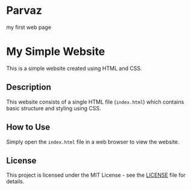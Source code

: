 # Parvaz
my  first web page 
# My Simple Website

This is a simple website created using HTML and CSS.

## Description

This website consists of a single HTML file (`index.html`) which contains basic structure and styling using CSS.

## How to Use

Simply open the `index.html` file in a web browser to view the website.

## License

This project is licensed under the MIT License - see the [LICENSE](LICENSE) file for details.
